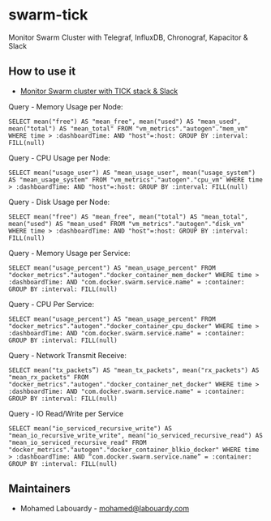 # swarm-tick

Monitor Swarm Cluster with Telegraf, InfluxDB, Chronograf, Kapacitor & Slack


## How to use it

* [Monitor Swarm cluster with TICK stack & Slack](https://hackernoon.com/monitor-swarm-cluster-with-tick-stack-slack-3aaa6483d44a)


Query - Memory Usage per Node:

```
SELECT mean("free") AS "mean_free", mean("used") AS "mean_used", mean("total") AS "mean_total" FROM "vm_metrics"."autogen"."mem_vm" WHERE time > :dashboardTime: AND "host"=:host: GROUP BY :interval: FILL(null)
```

Query - CPU Usage per Node:

```
SELECT mean("usage_user") AS "mean_usage_user", mean("usage_system") AS "mean_usage_system" FROM "vm_metrics"."autogen"."cpu_vm" WHERE time > :dashboardTime: AND "host"=:host: GROUP BY :interval: FILL(null)
```

Query - Disk Usage per Node:

```
SELECT mean("free") AS "mean_free", mean("total") AS "mean_total", mean("used") AS "mean_used" FROM "vm_metrics"."autogen"."disk_vm" WHERE time > :dashboardTime: AND "host"=:host: GROUP BY :interval: FILL(null)
```

Query - Memory Usage per Service:

```
SELECT mean("usage_percent") AS "mean_usage_percent" FROM "docker_metrics"."autogen"."docker_container_mem_docker" WHERE time > :dashboardTime: AND "com.docker.swarm.service.name" = :container: GROUP BY :interval: FILL(null)
```

Query - CPU Per Service:

```
SELECT mean("usage_percent") AS "mean_usage_percent" FROM "docker_metrics"."autogen"."docker_container_cpu_docker" WHERE time > :dashboardTime: AND "com.docker.swarm.service.name" = :container: GROUP BY :interval: FILL(null)
```

Query - Network Transmit Receive:

```
SELECT mean("tx_packets”) AS "mean_tx_packets", mean("rx_packets") AS "mean_rx_packets" FROM "docker_metrics"."autogen"."docker_container_net_docker" WHERE time > :dashboardTime: AND "com.docker.swarm.service.name" = :container: GROUP BY :interval: FILL(null)
```

Query - IO Read/Write per Service

```
SELECT mean("io_serviced_recursive_write") AS "mean_io_recursive_write_write", mean("io_serviced_recursive_read") AS "mean_io_serviced_recursive_read" FROM "docker_metrics"."autogen"."docker_container_blkio_docker" WHERE time > :dashboardTime: AND “com.docker.swarm.service.name” = :container: GROUP BY :interval: FILL(null)
```

## Maintainers
* Mohamed Labouardy - mohamed@labouardy.com
